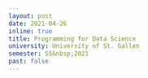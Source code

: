 ```yaml
---
layout: post
date: 2021-04-26
inline: true
title: Programming for Data Science
university: University of St. Gallen
semester: SS&nbsp;2021
past: false
---
```


